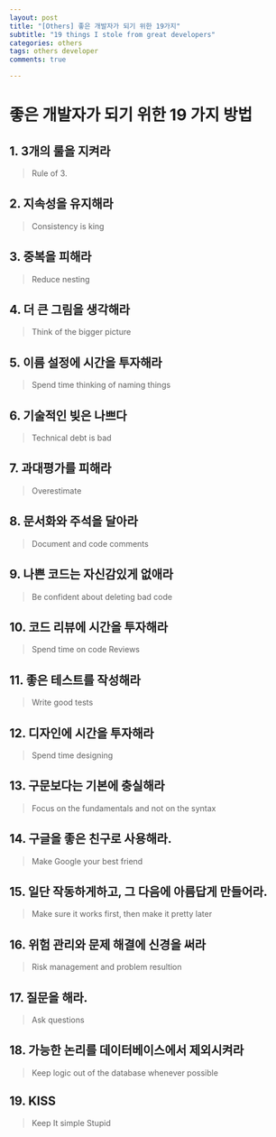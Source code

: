 ```yaml
---
layout: post
title: "[Others] 좋은 개발자가 되기 위한 19가지"
subtitle: "19 things I stole from great developers"
categories: others
tags: others developer
comments: true

---
```


# 좋은 개발자가 되기 위한 19 가지 방법

## 1. 3개의 룰을 지켜라
> Rule of 3.


## 2. 지속성을 유지해라
> Consistency is king


## 3. 중복을 피해라
> Reduce nesting


## 4. 더 큰 그림을 생각해라
> Think of the bigger picture


## 5. 이름 설정에 시간을 투자해라
> Spend time thinking of naming things



## 6. 기술적인 빚은 나쁘다
> Technical debt is bad


## 7. 과대평가를 피해라
> Overestimate



## 8. 문서화와 주석을 달아라
> Document and code comments


## 9. 나쁜 코드는 자신감있게 없애라
> Be confident about deleting bad code


## 10. 코드 리뷰에 시간을 투자해라
> Spend time on code Reviews


## 11. 좋은 테스트를 작성해라
> Write good tests


## 12. 디자인에 시간을 투자해라
> Spend time designing


## 13. 구문보다는 기본에 충실해라
> Focus on the fundamentals and not on the syntax


## 14. 구글을 좋은 친구로 사용해라.
> Make Google your best friend


## 15. 일단 작동하게하고, 그 다음에 아름답게 만들어라.
> Make sure it works first, then make it pretty later


## 16. 위험 관리와 문제 해결에 신경을 써라
> Risk management and problem resultion


## 17. 질문을 해라.
> Ask questions


## 18. 가능한 논리를 데이터베이스에서 제외시켜라
> Keep logic out of the database whenever possible


## 19. KISS
> Keep It simple Stupid

